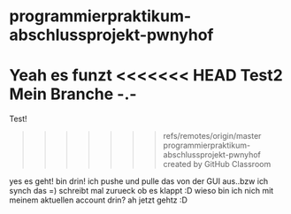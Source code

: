 # programmierpraktikum-abschlussprojekt-pwnyhof
Yeah es funzt
<<<<<<< HEAD
Test2
Mein Branche -.-
=======
Test!
>>>>>>> refs/remotes/origin/master
programmierpraktikum-abschlussprojekt-pwnyhof created by GitHub Classroom

yes es geht! bin drin! ich pushe und pulle das von der GUI aus..bzw ich synch das =) schreibt mal zurueck ob es klappt :D
wieso bin ich nich mit meinem aktuellen account drin?
ah jetzt gehtz :D